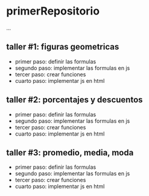 # primerRepositorio


...

## taller #1: figuras geometricas

- primer paso: definir las formulas
- segundo paso: implementar las formulas en js
- tercer paso: crear funciones
- cuarto paso: implementar js en html

## taller #2: porcentajes y descuentos

- primer paso: definir las formulas
- segundo paso: implementar las formulas en js
- tercer paso: crear funciones
- cuarto paso: implementar js en html
  
## taller #3: promedio, media, moda

- primer paso: definir las formulas
- segundo paso: implementar las formulas en js
- tercer paso: crear funciones
- cuarto paso: implementar js en html
